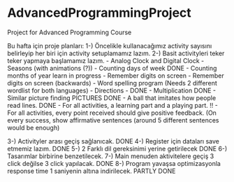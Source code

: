 # AdvancedProgrammingProject
 Project for Advanced Programming Course


Bu hafta için proje planları:
1-) Öncelikle kullanacağımız activity sayısını belirleyip
her biri için activity setuplamamız lazım.
2-) Basit activityleri teker teker yapmaya başlamamız lazım.
	- Analog Clock and Digital Clock
	- Seasons (with animations (?))
	- Counting days of week DONE
	- Counting months of year learn in progress
	- Remember digits on screen
	- Remember digits on screen (backwards)
	- Word spelling program (Needs 2 different wordlist for both languages)
	- Directions - DONE
	- Multiplication DONE
	- Similar picture finding PICTURES DONE
	- A ball that imitates how people read lines. DONE
	- For all activities, a learning part and a playing part. !!
	- For all activities, every point received should give positive feedback. (On every success, show affirmative sentences (around 5 different sentences would be enough)


3-) Activityler arası geçiş sağlanıcak. DONE 
4-) Register için dataları save etmemiz lazım. DONE
5-) 2 Farklı dil gereksinimi yerine getirilecek DONE
6-) Tasarımlar birbirine benzetilecek.
7-) Main menuden aktivitelere geçiş 3 click değilse 3 click yapılacak. DONE
8-) Program yavaşsa optimizasyonla response time 1 saniyenin altına indirilecek. PARTLY DONE
